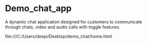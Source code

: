 # Demo_chat_app
A dynamic chat application designed for customers to communicate through chats, video and audio calls with toggle features.



file:///C:/Users/deepi/Desktop/demo_chat/home.html
